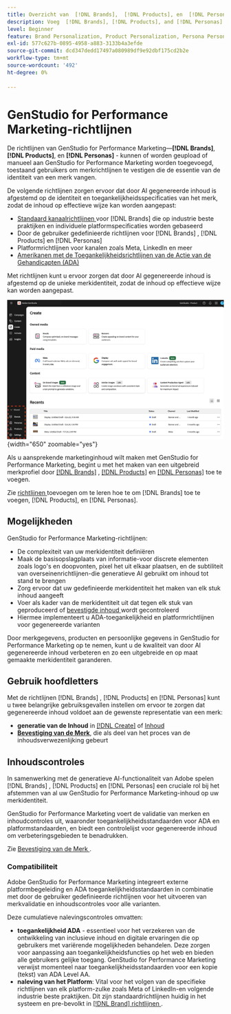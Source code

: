 ```yaml
---
title: Overzicht van  [!DNL Brands],  [!DNL Products], en  [!DNL Personas]
description: Voeg  [!DNL Brands], [!DNL Products], and [!DNL Personas]  aan GenStudio for Performance Marketing toe om een uitvoerig merkprofiel tot stand te brengen dat alle aspecten van de vertegenwoordiging van een merk omvat.
level: Beginner
feature: Brand Personalization, Product Personalization, Persona Personalization, Variant Generation, Generative AI
exl-id: 577c627b-0895-4958-a883-3133b4a3efde
source-git-commit: dcd347dedd17497a080989df9e92dbf175cd2b2e
workflow-type: tm+mt
source-wordcount: '492'
ht-degree: 0%

---
```


# GenStudio for Performance Marketing-richtlijnen

De richtlijnen van GenStudio for Performance Marketing—**[!DNL Brands]**, **[!DNL Products]**, en **[!DNL Personas]** - kunnen of worden geupload of manueel aan GenStudio for Performance Marketing worden toegevoegd, toestaand gebruikers om merkrichtlijnen te vestigen die de essentie van de identiteit van een merk vangen.

De volgende richtlijnen zorgen ervoor dat door AI gegenereerde inhoud is afgestemd op de identiteit en toegankelijkheidsspecificaties van het merk, zodat de inhoud op effectieve wijze kan worden aangepast:

* [ Standaard kanaalrichtlijnen ](/help/user-guide/guidelines/brands.md#default-channel-guidelines) voor [!DNL Brands] die op industrie beste praktijken en individuele platformspecificaties worden gebaseerd
* Door de gebruiker gedefinieerde richtlijnen voor [!DNL Brands] , [!DNL Products] en [!DNL Personas]
* Platformrichtlijnen voor kanalen zoals Meta, LinkedIn en meer
* [ Amerikanen met de Toegankelijkheidsrichtlijnen van de Actie van de Gehandicapten (ADA) ](#compliance)

Met richtlijnen kunt u ervoor zorgen dat door AI gegenereerde inhoud is afgestemd op de unieke merkidentiteit, zodat de inhoud op effectieve wijze kan worden aangepast.

![ Richtlijnen in GenStudio for Performance Marketing ](/help/assets/guidelines.png){width="650" zoomable="yes"}

Als u aansprekende marketinginhoud wilt maken met GenStudio for Performance Marketing, begint u met het maken van een uitgebreid merkprofiel door [[!DNL Brands]](/help/user-guide/guidelines/brands.md) , [[!DNL Products]](/help/user-guide/guidelines/products.md) en [[!DNL Personas]](/help/user-guide/guidelines/personas.md) toe te voegen.

Zie [ richtlijnen ](/help/user-guide/guidelines/add-guidelines.md) toevoegen om te leren hoe te om [!DNL Brands] toe te voegen, [!DNL Products], en [!DNL Personas].

## Mogelijkheden

GenStudio for Performance Marketing-richtlijnen:

* De complexiteit van uw merkidentiteit definiëren
* Maak de basisopslagplaats van informatie-voor discrete elementen zoals logo&#39;s en doopvonten, pixel het uit elkaar plaatsen, en de subtiliteit van overseinenrichtlijnen-die generatieve AI gebruikt om inhoud tot stand te brengen
* Zorg ervoor dat uw gedefinieerde merkidentiteit het maken van elk stuk inhoud aangeeft
* Voer als kader van de merkidentiteit uit dat tegen elk stuk van geproduceerd of [ bevestigde inhoud ](#content-checks) wordt gecontroleerd
* Hiermee implementeert u ADA-toegankelijkheid en platformrichtlijnen voor gegenereerde varianten

Door merkgegevens, producten en persoonlijke gegevens in GenStudio for Performance Marketing op te nemen, kunt u de kwaliteit van door AI gegenereerde inhoud verbeteren en zo een uitgebreide en op maat gemaakte merkidentiteit garanderen.

## Gebruik hoofdletters

Met de richtlijnen [!DNL Brands] , [!DNL Products] en [!DNL Personas] kunt u twee belangrijke gebruiksgevallen instellen om ervoor te zorgen dat gegenereerde inhoud voldoet aan de gewenste representatie van een merk:

* **generatie van de Inhoud** in [[!DNL Create]](/help/user-guide/create/overview.md) of [ Inhoud ](/help/user-guide/content/overview.md)
* [**Bevestiging van de Merk**](#content-checks), die als deel van het proces van de inhoudsverwezenlijking gebeurt

## Inhoudscontroles

In samenwerking met de generatieve AI-functionaliteit van Adobe spelen [!DNL Brands] , [!DNL Products] en [!DNL Personas] een cruciale rol bij het afstemmen van al uw GenStudio for Performance Marketing-inhoud op uw merkidentiteit.

GenStudio for Performance Marketing voert de validatie van merken en inhoudcontroles uit, waaronder toegankelijkheidsstandaarden voor ADA en platformstandaarden, en biedt een controlelijst voor gegenereerde inhoud om verbeteringsgebieden te benadrukken.

Zie [ Bevestiging van de Merk ](/help/user-guide/guidelines/brand-validation.md).

### Compatibiliteit

Adobe GenStudio for Performance Marketing integreert externe platformbegeleiding en ADA toegankelijkheidsstandaarden in combinatie met door de gebruiker gedefinieerde richtlijnen voor het uitvoeren van merkvalidatie en inhoudscontroles voor alle varianten.

Deze cumulatieve nalevingscontroles omvatten:

* **toegankelijkheid ADA** - essentieel voor het verzekeren van de ontwikkeling van inclusieve inhoud en digitale ervaringen die op gebruikers met variërende mogelijkheden behandelen. Deze zorgen voor aanpassing aan toegankelijkheidsfuncties op het web en bieden alle gebruikers gelijke toegang. GenStudio for Performance Marketing verwijst momenteel naar toegankelijkheidsstandaarden voor een kopie (tekst) van ADA Level AA.
* **naleving van het Platform**: Vital voor het volgen van de specifieke richtlijnen van elk platform-zulke zoals Meta of LinkedIn-en volgende industrie beste praktijken. Dit zijn standaardrichtlijnen huidig in het systeem en pre-bevolkt in [[!DNL Brand]  richtlijnen ](/help/user-guide/guidelines/brands.md#brands-guidelines).
